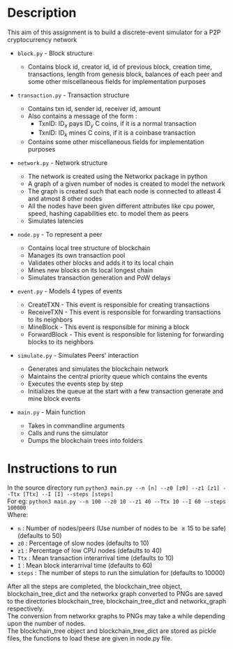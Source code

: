 # Description
This aim of this assignment is to build a discrete-event simulator for a P2P cryptocurrency network
- `block.py`        - Block structure
  - Contains block id, creator id, id of previous block, creation time, transactions, length from genesis block, balances of each peer and some other miscellaneous fields for implementation purposes 

- `transaction.py`  - Transaction structure
  - Contains txn id, sender id, receiver id, amount
  - Also contains a message of the form :
    - TxnID: $\textrm{ID}_x$ pays $\textrm{ID}_y$ C coins, if it is a normal transaction
    - TxnID: $\textrm{ID}_k$ mines C coins, if it is a coinbase transaction
  - Contains some other miscellaneous fields for implementation purposes

- `network.py` - Network structure
  - The network is created using the Networkx package in python
  - A graph of a given number of nodes is created to model the network
  - The graph is created such that each node is connected to atleast 4 and atmost 8 other nodes 
  - All the nodes have been given different attributes like cpu power, speed, hashing capabilities etc. to model them as peers
  - Simulates latencies

- `node.py`   - To represent a peer 
  - Contains local tree structure of blockchain
  - Manages its own transaction pool
  - Validates other blocks and adds it to its local chain
  - Mines new blocks on its local longest chain
  - Simulates transaction generation and PoW delays

- `event.py`         - Models 4 types of events
  - CreateTXN - This event is responsible for creating transactions
  - ReceiveTXN - This event is responsible for forwarding transactions to its neighbors
  - MineBlock - This event is responsible for mining a block
  - ForwardBlock - This event is responsible for listening for forwarding blocks to its neighbors

- `simulate.py`    - Simulates Peers' interaction
  - Generates and simulates the blockchain network
  - Maintains the central priority queue which contains the events
  - Executes the events step by step
  - Initializes the queue at the start with a few transaction generate and mine block events

- `main.py`         - Main function
  - Takes in commandline arguments
  - Calls and runs the simulator
  - Dumps the blockchain trees into folders

# Instructions to run
In the source directory run `python3 main.py --n [n] --z0 [z0] --z1 [z1] --Ttx [Ttx] --I [I] --steps [steps]` \
For eg: `python3 main.py --n 100 --z0 10 --z1 40 --Ttx 10 --I 60 --steps 100000` \
Where:
- `n` : Number of nodes/peers (Use number of nodes to be $\geq 15$ to be safe) (defaults to 50)
- `z0` : Percentage of slow nodes (defaults to 10)
- `z1` : Percentage of low CPU nodes (defaults to 40)
- `Ttx` : Mean transaction interarrival time (defaults to 10)
- `I` : Mean block interarrival time (defaults  to 60)
- `steps` : The number of steps to run the simulation for (defaults to 10000)

After all the steps are completed, the blockchain_tree object, blockchain_tree_dict and the networkx graph converted to PNGs are saved to the directories blockchain_tree, blockchain_tree_dict and networkx_graph respectively. \
The conversion from networkx graphs to PNGs may take a while depending upon the number of nodes. \
The blockchain_tree object and blockchain_tree_dict are stored as pickle files, the functions to load these are given in node.py file. 
